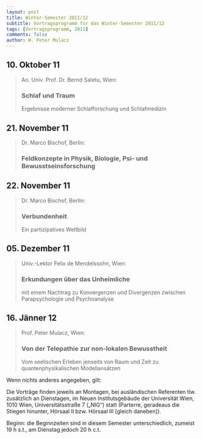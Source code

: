 ```yaml
---
layout: post
title: Winter-Semester 2011/12
subtitle: Vortragsprogramm für das Winter-Semester 2011/12
tags: [Vortragsprogramm, 2011]
comments: false
author: W. Peter Mulacz
---
```



## 10. Oktober 11
> Ao. Univ. Prof. Dr. Bernd Saletu, Wien:
> ### Schlaf und Traum
> Ergebnisse moderner Schlafforschung und Schlafmedizin


## 21. November 11
> Dr. Marco Bischof, Berlin:
> ### Feldkonzepte in Physik, Biologie, Psi- und Bewusstseinsforschung


## 22. November 11
> Dr. Marco Bischof, Berlin:
> ### Verbundenheit
> Ein partizipatives Weltbild


## 05. Dezember 11
> Univ.-Lektor Felix de Mendelssohn, Wien:
> ### Erkundungen über das Unheimliche
> mit einem Nachtrag zu Konvergenzen und Divergenzen zwischen Parapsychologie und Psychoanalyse


## 16. Jänner 12
> Prof. Peter Mulacz, Wien:
> ### Von der Telepathie zur non-lokalen Bewusstheit
> Vom seelischen Erleben jenseits von Raum und Zeit zu quantenphysikalischen Modellansätzen



Wenn nichts anderes angegeben, gilt:

Die Vorträge finden jeweils an Montagen, bei ausländischen Referenten tlw. zusätzlich an Dienstagen, im Neuen Institutsgebäude der Universität Wien,   1010 Wien,   Universitätsstraße 7 („NIG“) statt  (Parterre, geradeaus die Stiegen hinunter, Hörsaal II bzw. Hörsaal III [gleich daneben]).


Beginn:   die Beginnzeiten sind in diesem Semester unterschiedlich, zumeist 19 h s.t., am Dienstag jedoch 20 h c.t.

